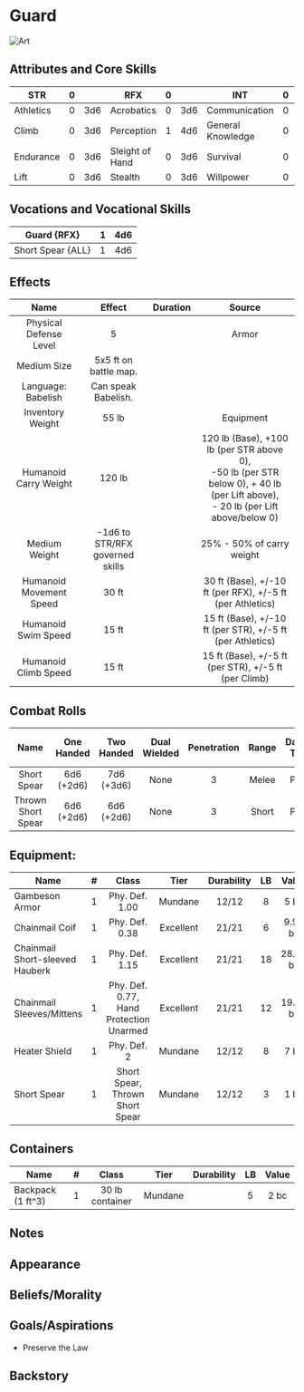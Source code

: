 # Guard

![Art](Guard.jpg)

## Attributes and Core Skills

| STR       |   0   |       | RFX             |   0   |       | INT               |   0   |       |
| --------- | :---: | :---: | --------------- | :---: | :---: | ----------------- | :---: | :---: |
| Athletics |   0   |  3d6  | Acrobatics      |   0   |  3d6  | Communication     |   0   |  3d6  |
| Climb     |   0   |  3d6  | Perception      |   1   |  4d6  | General Knowledge |   0   |  3d6  |
| Endurance |   0   |  3d6  | Sleight of Hand |   0   |  3d6  | Survival          |   0   |  3d6  |
| Lift      |   0   |  3d6  | Stealth         |   0   |  3d6  | Willpower         |   0   |  3d6  |

## Vocations and Vocational Skills

| Guard {RFX}       |   1   |  4d6  |
| ----------------- | :---: | :---: |
| Short Spear {ALL} |   1   |  4d6  |

## Effects

|          Name           |             Effect              | Duration |                                                                  Source                                                                  |
| :---------------------: | :-----------------------------: | :------: | :--------------------------------------------------------------------------------------------------------------------------------------: |
| Physical Defense Level  |                5                |          |                                                                  Armor                                                                   |
|       Medium Size       |      5x5 ft on battle map.      |          |                                                                                                                                          |
|   Language: Babelish    |       Can speak Babelish.       |          |                                                                                                                                          |
|    Inventory Weight     |              55 lb              |          |                                                                Equipment                                                                 |
|  Humanoid Carry Weight  |             120 lb              |          | 120 lb (Base), +100 lb (per STR above 0),<br />-50 lb (per STR below 0), + 40 lb (per Lift above),<br />- 20 lb (per Lift above/below 0) |
|      Medium Weight      | -1d6 to STR/RFX governed skills |          |                                                        25% - 50% of carry weight                                                         |
| Humanoid Movement Speed |              30 ft              |          |                                        30 ft (Base), +/-10 ft (per RFX), +/-5 ft (per Athletics)                                         |
|   Humanoid Swim Speed   |              15 ft              |          |                                        15 ft (Base), +/-10 ft (per STR), +/-5 ft (per Athletics)                                         |
|  Humanoid Climb Speed   |              15 ft              |          |                                           15 ft (Base), +/-5 ft (per STR), +/-5 ft (per Climb)                                           |

## Combat Rolls

|        Name        | One<br />Handed | Two<br />Handed | Dual<br />Wielded | Penetration | Range | Damage<br />Types | Engageable<br />Opponents | Area Of<br />Effect | Resource<br />Class |
| :----------------: | :-------------: | :-------------: | :---------------: | :---------: | :---: | :---------------: | :-----------------------: | :-----------------: | :-----------------: |
|    Short Spear     | 6d6<br />(+2d6) | 7d6<br />(+3d6) |       None        |      3      | Melee |      Pierce       |        Spear Rapid        |        None         |        None         |
| Thrown Short Spear | 6d6<br />(+2d6) | 6d6<br />(+2d6) |       None        |      3      | Short |      Pierce       |         Standard          |        None         |        None         |

## Equipment:

| Name                            |   #   |                  Class                  |   Tier    | Durability |  LB   |  Value   |
| ------------------------------- | :---: | :-------------------------------------: | :-------: | :--------: | :---: | :------: |
| Gambeson Armor                  |   1   |             Phy. Def. 1.00              |  Mundane  |   12/12    |   8   |   5 bc   |
| Chainmail Coif                  |   1   |             Phy. Def. 0.38              | Excellent |   21/21    |   6   | 9.57 bc  |
| Chainmail Short-sleeved Hauberk |   1   |             Phy. Def. 1.15              | Excellent |   21/21    |  18   | 28.72 bc |
| Chainmail Sleeves/Mittens       |   1   | Phy. Def. 0.77, Hand Protection Unarmed | Excellent |   21/21    |  12   | 19.16 bc |
| Heater Shield                   |   1   |               Phy. Def. 2               |  Mundane  |   12/12    |   8   |   7 bc   |
| Short Spear                     |   1   |     Short Spear, Thrown Short Spear     |  Mundane  |   12/12    |   3   |   1 bc   |

## Containers

| Name              |   #   |      Class      |  Tier   | Durability |  LB   | Value |
| ----------------- | :---: | :-------------: | :-----: | :--------: | :---: | :---: |
| Backpack (1 ft^3) |   1   | 30 lb container | Mundane |            |   5   | 2 bc  |

## Notes

## Appearance

## Beliefs/Morality

## Goals/Aspirations

- Preserve the Law

## Backstory
